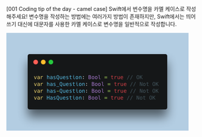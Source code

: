 [001 Coding tip of the day - camel case]
Swift에서 번수명을 카멜 케이스로 작성해주세요!
변수명을 작성하는 방법에는 여러가지 방법이 존재하지만,
Swift에서는 띄어쓰기 대신에 대문자를 사용한 카멜 케이스로 변수명을 일반적으로 작성합니다.

![001](./images/001.png)
